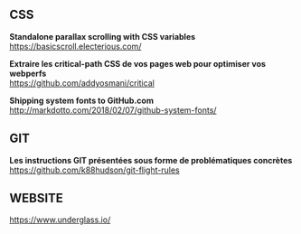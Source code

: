 ## CSS

**Standalone parallax scrolling with CSS variables**  
https://basicscroll.electerious.com/

**Extraire les critical-path CSS de vos pages web pour optimiser vos webperfs**  
https://github.com/addyosmani/critical

**Shipping system fonts to GitHub.com**  
http://markdotto.com/2018/02/07/github-system-fonts/


## GIT 

**Les instructions GIT présentées sous forme de problématiques concrètes**  
https://github.com/k88hudson/git-flight-rules


## WEBSITE

https://www.underglass.io/  
